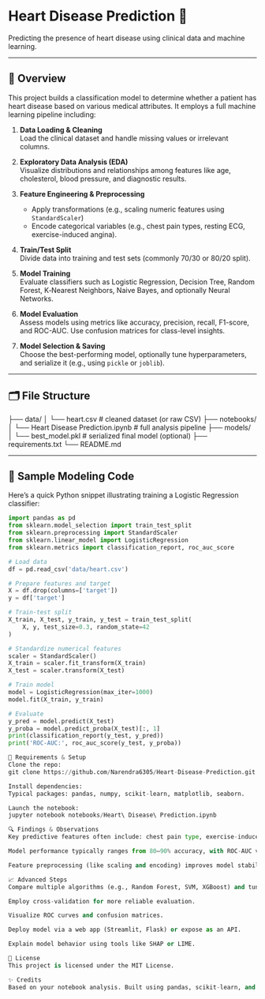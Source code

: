 # Heart Disease Prediction 💓

Predicting the presence of heart disease using clinical data and machine learning.

---

## 📖 Overview

This project builds a classification model to determine whether a patient has heart disease based on various medical attributes. It employs a full machine learning pipeline including:

1. **Data Loading & Cleaning**  
   Load the clinical dataset and handle missing values or irrelevant columns.

2. **Exploratory Data Analysis (EDA)**  
   Visualize distributions and relationships among features like age, cholesterol, blood pressure, and diagnostic results.

3. **Feature Engineering & Preprocessing**  
   - Apply transformations (e.g., scaling numeric features using `StandardScaler`)  
   - Encode categorical variables (e.g., chest pain types, resting ECG, exercise-induced angina).

4. **Train/Test Split**  
   Divide data into training and test sets (commonly 70/30 or 80/20 split).

5. **Model Training**  
   Evaluate classifiers such as Logistic Regression, Decision Tree, Random Forest, K‑Nearest Neighbors, Naive Bayes, and optionally Neural Networks.

6. **Model Evaluation**  
   Assess models using metrics like accuracy, precision, recall, F1-score, and ROC-AUC. Use confusion matrices for class-level insights.

7. **Model Selection & Saving**  
   Choose the best-performing model, optionally tune hyperparameters, and serialize it (e.g., using `pickle` or `joblib`).

---

## 🗂️ File Structure

├── data/
│ └── heart.csv # cleaned dataset (or raw CSV)
├── notebooks/
│ └── Heart Disease Prediction.ipynb # full analysis pipeline
├── models/
│ └── best_model.pkl # serialized final model (optional)
├── requirements.txt
└── README.md


---

## 🧩 Sample Modeling Code

Here’s a quick Python snippet illustrating training a Logistic Regression classifier:

```python
import pandas as pd
from sklearn.model_selection import train_test_split
from sklearn.preprocessing import StandardScaler
from sklearn.linear_model import LogisticRegression
from sklearn.metrics import classification_report, roc_auc_score

# Load data
df = pd.read_csv('data/heart.csv')

# Prepare features and target
X = df.drop(columns=['target'])
y = df['target']

# Train-test split
X_train, X_test, y_train, y_test = train_test_split(
    X, y, test_size=0.3, random_state=42
)

# Standardize numerical features
scaler = StandardScaler()
X_train = scaler.fit_transform(X_train)
X_test = scaler.transform(X_test)

# Train model
model = LogisticRegression(max_iter=1000)
model.fit(X_train, y_train)

# Evaluate
y_pred = model.predict(X_test)
y_proba = model.predict_proba(X_test)[:, 1]
print(classification_report(y_test, y_pred))
print('ROC-AUC:', roc_auc_score(y_test, y_proba))

🔧 Requirements & Setup
Clone the repo:
git clone https://github.com/Narendra6305/Heart-Disease-Prediction.git

Install dependencies:
Typical packages: pandas, numpy, scikit-learn, matplotlib, seaborn.

Launch the notebook:
jupyter notebook notebooks/Heart\ Disease\ Prediction.ipynb

🔍 Findings & Observations
Key predictive features often include: chest pain type, exercise-induced angina, serum cholesterol, resting blood pressure, and maximum heart rate.

Model performance typically ranges from 80–90% accuracy, with ROC-AUC values around 0.85–0.95 depending on the algorithm and tuning.

Feature preprocessing (like scaling and encoding) improves model stability and performance.

📈 Advanced Steps
Compare multiple algorithms (e.g., Random Forest, SVM, XGBoost) and tune them via GridSearchCV or RandomizedSearchCV.

Employ cross-validation for more reliable evaluation.

Visualize ROC curves and confusion matrices.

Deploy model via a web app (Streamlit, Flask) or expose as an API.

Explain model behavior using tools like SHAP or LIME.

📝 License
This project is licensed under the MIT License.

✨ Credits
Based on your notebook analysis. Built using pandas, scikit-learn, and seaborn. Inspired by similar end-to-end heart disease prediction tutorials.

